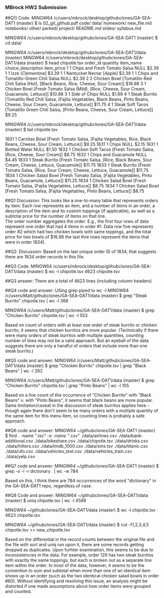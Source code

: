 ### MBrock HW2 Submission

##Q1) Code:
   MINGW64 /c/users/mbrock/desktop/githubclones/GA-SEA-DAT1 (master)
$ ls
02_git_github.pdf  code/  data/  homework/  new_file.md  notebooks/  other/  parked/  project/  README.md  slides/  syllabus.md

   MINGW64 /c/users/mbrock/desktop/githubclones/GA-SEA-DAT1 (master)
$ cd data/

   MINGW64 /c/users/mbrock/desktop/githubclones/GA-SEA-DAT1/data (master)
   MINGW64 /c/users/mbrock/desktop/githubclones/GA-SEA-DAT1/data (master)
$ head chipotle.tsv
order_id        quantity        item_name       choice_description      item_price
1       1       Chips and Fresh Tomato Salsa    NULL    $2.39
1       1       Izze    [Clementine]    $3.39
1       1       Nantucket Nectar        [Apple] $3.39
1       1       Chips and Tomatillo-Green Chili Salsa   NULL    $2.39
2       2       Chicken Bowl    [Tomatillo-Red Chili Salsa (Hot), [Black Beans, Rice, Cheese, Sour Cream]]      $16.98
3       1       Chicken Bowl    [Fresh Tomato Salsa (Mild), [Rice, Cheese, Sour Cream, Guacamole, Lettuce]]     $10.98
3       1       Side of Chips   NULL    $1.69
4       1       Steak Burrito   [Tomatillo Red Chili Salsa, [Fajita Vegetables, Black Beans, Pinto Beans, Cheese, Sour Cream, Guacamole, Lettuce]]  $11.75
4       1       Steak Soft Tacos        [Tomatillo Green Chili Salsa, [Pinto Beans, Cheese, Sour Cream, Lettuce]]       $9.25

   MINGW64 /c/users/mbrock/desktop/githubclones/GA-SEA-DAT1/data (master)
$ tail chipotle.tsv


1831    1       Carnitas Bowl   [Fresh Tomato Salsa, [Fajita Vegetables, Rice, Black Beans, Cheese, Sour Cream, Lettuce]]       $9.25
1831    1       Chips   NULL    $2.15
1831    1       Bottled Water   NULL    $1.50
1832    1       Chicken Soft Tacos      [Fresh Tomato Salsa, [Rice, Cheese, Sour Cream]]        $8.75
1832    1       Chips and Guacamole     NULL    $4.45
1833    1       Steak Burrito   [Fresh Tomato Salsa, [Rice, Black Beans, Sour Cream, Cheese, Lettuce, Guacamole]]       $11.75
1833    1       Steak Burrito   [Fresh Tomato Salsa, [Rice, Sour Cream, Cheese, Lettuce, Guacamole]]    $11.75
1834    1       Chicken Salad Bowl      [Fresh Tomato Salsa, [Fajita Vegetables, Pinto Beans, Guacamole, Lettuce]]      $11.25
1834    1       Chicken Salad Bowl      [Fresh Tomato Salsa, [Fajita Vegetables, Lettuce]]      $8.75
1834    1       Chicken Salad Bowl      [Fresh Tomato Salsa, [Fajita Vegetables, Pinto Beans, Lettuce]] $8.75


##Q1 Discussion:
This looks like a one-to-many table that represents orders by item. Each row represents an item, and a number of items in an order, a description of the item and its custom toppings (if applicable), as well as a subtotal price for the number of items on that line.  
The order number aggregates the order. E.g., the first four rows of data represent one order that had 4 items in order #1. Data row five represents order #2 which had two chicken bowls wiht same toppings, and the total price for two bowls of $16.98
the last thre rows represent the items that were in order 1834).

##Q2: Discussion: 
Based on the last unique order ID of 1834, that suggests there are 1834 order records in this file. 

##Q3 Code:
   MINGW64 /c/users/mbrock/desktop/githubclones/GA-SEA-DAT1/data (master)
$ wc -l chipotle.tsv
4623 chipotle.tsv

##Q3 answer: There are a total of 4623 lines (including column headers)


##Q4 code and answer:
USing grep piped to wc -l
  MINGW64 /c/users/Matt/githubclones/GA-SEA-DAT1/data (master)
$ grep "Steak Burrito" chipotle.tsv | wc -l
368

  MINGW64 /c/users/Matt/githubclones/GA-SEA-DAT1/data (master)
$ grep "Chicken Burrito" chipotle.tsv | wc -l
553

Based on count of orders with at least one order of steak burrito or chicken burrito, it seems that chicken burritos are more popular. 
(Technically if there were many orders of steak burritos with multiple quantities, counting number of lines may not be a valid approach. But an eyeball of the data suggests there are only a handful of orders that include more than one steak burrito.)


##Q5 code and answer:
  MINGW64 /c/users/Matt/githubclones/GA-SEA-DAT1/data (master)
$ grep "Chicken Burrito" chipotle.tsv | grep "Black Beans" |  wc -l
282

  MINGW64 /c/users/Matt/githubclones/GA-SEA-DAT1/data (master)
$ grep "Chicken Burrito" chipotle.tsv | grep "Pinto Beans" | wc -l
105

Based on a line count of the occurrence of "Chicken Burrito" with "Black Beans" v. with "Pinto Beans", it seems that black beans are more popular.
Same limitation/caveat in the discussion of steak burritos applies here - though again there don't seem to be many orders with a multiple quantity of the same item for this menu item, so counting lines is probably a safe approach.

##Q6 code and answer:
  MINGW64 ~/githubclones/GA-SEA-DAT1 (master)
$ find . -name "*.tsv" -o -name "*.csv"
./data/airlines.csv
./data/bank-additional.csv
./data/bikeshare.csv
./data/chipotle.tsv
./data/drinks.csv
./data/hitters.csv
./data/imdb_1000.csv
./data/sms.tsv
./data/titanic.csv
./data/ufo.csv
./data/vehicles_test.csv
./data/vehicles_train.csv
./data/yelp.csv

##Q7 code and answer:
  MINGW64 ~/githubclones/GA-SEA-DAT1 (master)
$ grep -o -i -r dictionary . | wc -w
784

Based on this, I think there are 784 occurrences of the word "dictionary" in the GA-SEA-DAT1 repo, regardless of case.

##Q8 Code and answer:
  MINGW64 ~/githubclones/GA-SEA-DAT1/data (master)
$ uniq chipotle.tsv | wc -l
4589

  MINGW64 ~/githubclones/GA-SEA-DAT1/data (master)
$ wc -l chipotle.tsv
4623 chipotle.tsv

 MINGW64 ~/githubclones/GA-SEA-DAT1/data (master)
$ cut -f1,2,3,4,5 chipotle.tsv >> new_chipotle.tsv

Based on the differential in the record counts between the original file and the file with sort and uniq run upon it, there are some records getting dropped as duplicates.
Upon furhter examination, this seems to be due to inconsistencies in the data. For example, order 129 has two steak burritos with exactly the same toppings, but each is broken out as a separate line item within the order. 
In most of the data, however, it seems to be the convention to sum and subtotal when more than one of an identical item shows up in an order (such as the two identical chicken salad bowls in order #60). 
Without identifying and resolving this issue, an analysis might be distorted if one made assumptions about how order items were grouped and counted.


